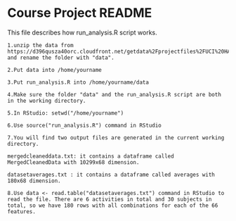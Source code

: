Course Project README
=====================
This file describes how run_analysis.R script works.   

    1.unzip the data from https://d396qusza40orc.cloudfront.net/getdata%2Fprojectfiles%2FUCI%20HAR%20Dataset.zip and rename the folder with "data".

    2.Put data into /home/yourname

    3.Put run_analysis.R into /home/yourname/data

    4.Make sure the folder "data" and the run_analysis.R script are both in the working directory.

    5.In RStudio: setwd("/home/yourname")

    6.Use source("run_analysis.R") command in RStudio 

    7.You will find two output files are generated in the current working directory.

    mergedcleaneddata.txt: it contains a dataframe called MergedCleanedData with 10299x68 dimension.

    datasetaverages.txt : it contains a dataframe called averages with 180x68 dimension.

    8.Use data <- read.table("datasetaverages.txt") command in RStudio to read the file. There are 6 activities in total and 30 subjects in total, so we have 180 rows with all combinations for each of the 66 features.


